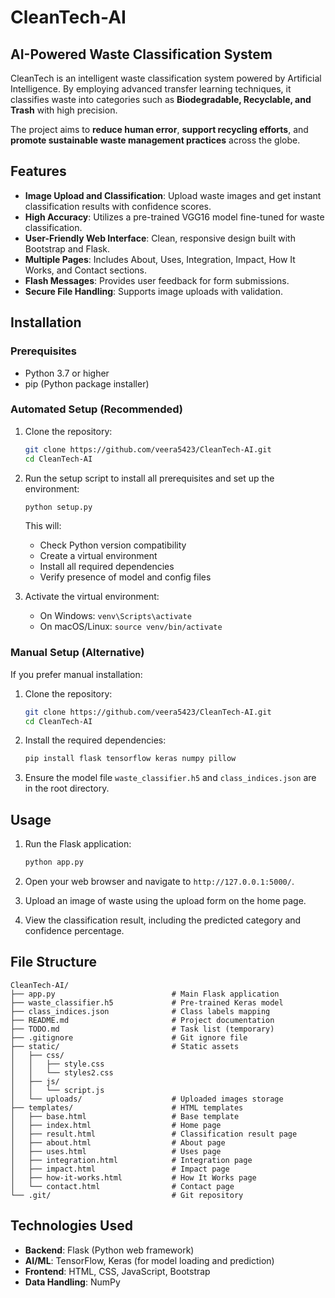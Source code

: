 ﻿# CleanTech-AI

## AI-Powered Waste Classification System

CleanTech is an intelligent waste classification system powered by Artificial Intelligence. By employing advanced transfer learning techniques, it classifies waste into categories such as **Biodegradable, Recyclable, and Trash** with high precision.

The project aims to **reduce human error**, **support recycling efforts**, and **promote sustainable waste management practices** across the globe.

## Features

- **Image Upload and Classification**: Upload waste images and get instant classification results with confidence scores.
- **High Accuracy**: Utilizes a pre-trained VGG16 model fine-tuned for waste classification.
- **User-Friendly Web Interface**: Clean, responsive design built with Bootstrap and Flask.
- **Multiple Pages**: Includes About, Uses, Integration, Impact, How It Works, and Contact sections.
- **Flash Messages**: Provides user feedback for form submissions.
- **Secure File Handling**: Supports image uploads with validation.

## Installation

### Prerequisites
- Python 3.7 or higher
- pip (Python package installer)

### Automated Setup (Recommended)
1. Clone the repository:
   ```bash
   git clone https://github.com/veera5423/CleanTech-AI.git
   cd CleanTech-AI
   ```

2. Run the setup script to install all prerequisites and set up the environment:
   ```bash
   python setup.py
   ```
   This will:
   - Check Python version compatibility
   - Create a virtual environment
   - Install all required dependencies
   - Verify presence of model and config files

3. Activate the virtual environment:
   - On Windows: `venv\Scripts\activate`
   - On macOS/Linux: `source venv/bin/activate`

### Manual Setup (Alternative)
If you prefer manual installation:

1. Clone the repository:
   ```bash
   git clone https://github.com/veera5423/CleanTech-AI.git
   cd CleanTech-AI
   ```

2. Install the required dependencies:
   ```bash
   pip install flask tensorflow keras numpy pillow
   ```

3. Ensure the model file `waste_classifier.h5` and `class_indices.json` are in the root directory.

## Usage

1. Run the Flask application:
   ```bash
   python app.py
   ```

2. Open your web browser and navigate to `http://127.0.0.1:5000/`.

3. Upload an image of waste using the upload form on the home page.

4. View the classification result, including the predicted category and confidence percentage.

## File Structure

```
CleanTech-AI/
├── app.py                          # Main Flask application
├── waste_classifier.h5             # Pre-trained Keras model
├── class_indices.json              # Class labels mapping
├── README.md                       # Project documentation
├── TODO.md                         # Task list (temporary)
├── .gitignore                      # Git ignore file
├── static/                         # Static assets
│   ├── css/
│   │   ├── style.css
│   │   └── styles2.css
│   ├── js/
│   │   └── script.js
│   └── uploads/                    # Uploaded images storage
├── templates/                      # HTML templates
│   ├── base.html                   # Base template
│   ├── index.html                  # Home page
│   ├── result.html                 # Classification result page
│   ├── about.html                  # About page
│   ├── uses.html                   # Uses page
│   ├── integration.html            # Integration page
│   ├── impact.html                 # Impact page
│   ├── how-it-works.html           # How It Works page
│   └── contact.html                # Contact page
└── .git/                           # Git repository
```

## Technologies Used

- **Backend**: Flask (Python web framework)
- **AI/ML**: TensorFlow, Keras (for model loading and prediction)
- **Frontend**: HTML, CSS, JavaScript, Bootstrap
- **Data Handling**: NumPy



